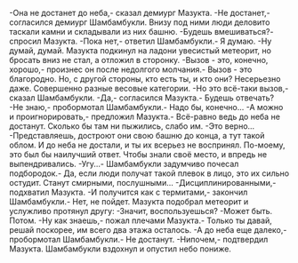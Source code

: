   -Она не достанет до неба,- сказал демиург Мазукта.
-Не достанет,- согласился демиург Шамбамбукли.
Внизу под ними люди деловито таскали камни и складывали из них башню.
-Будешь вмешиваться?- спросил Мазукта.
-Пока нет,- ответил Шамбамбукли.- Я думаю.
-Ну думай, думай.
Мазукта подкинул на ладони увесистый метеорит, но бросать вниз не стал, а отложил в сторонку.
-Вызов - это, конечно, хорошо,- произнес он после недолгого молчания.- Вызов - это благородно. Но, с другой стороны, кто есть ты, и кто они? Несерьезно даже. Совершенно разные весовые категории.
-Но это всё-таки вызов,- сказал Шамбамбукли.
-Да,- согласился Мазукта.- Будешь отвечать?
-Не знаю,- пробормотал Шамбамбукли.- Надо бы, конечно...
-А можно и проигнорировать,- предложил Мазукта.- Всё-равно ведь до неба не достанут. Сколько бы там ни пыжились, слабо им.
-Это верно...
-Представляешь, достроют они свою башню до конца, а тут такой облом. И до неба не достали, и ты их всерьез не воспринял. По-моему, это был бы наилучший ответ. Чтобы знали своё место, и впредь не выпендривались.
-Угу...- Шамбамбукли задумчиво почесал подбородок.- Да, если люди получат такой плевок в лицо, это их сильно остудит. Станут смирными, послушными...
-Дисциплинированными,- подхватил Мазукта.
-И получится как с термитами,- закончил Шамбамбукли.- Нет, не пойдет.
Мазукта подобрал метеорит и услужливо протянул другу:
-Значит, воспользуешься?
-Может быть. Потом.
-Ну как знаешь,- пожал плечами Мазукта.- Только ты давай, решай поскорее, им всего два этажа осталось.
-А до неба еще далеко,- пробормотал Шамбамбукли.- Не достанут.
-Нипочем,- подтвердил Мазукта.
Шамбамбукли вздохнул и опустил небо пониже.    